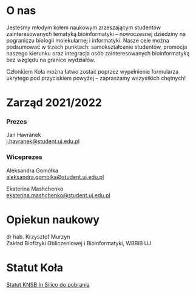 # O nas
Jesteśmy młodym kołem naukowym zrzeszającym studentów zainteresowanych tematyką bioinformatyki – nowoczesnej dziedziny na pograniczu biologii molekularnej i informatyki. Nasze cele można podsumować w trzech punktach: samokształcenie studentów, promocja naszego kierunku oraz integracja osób zainteresowanych bioinformatyką bez względu na granice wydziałów.

Członkiem Koła można łatwo zostać poprzez wypełnienie formularza ukrytego pod przyciskiem powyżej – zapraszamy wszystkich chętnych!

# Zarząd 2021/2022

### Prezes

Jan Havránek <br>
j.havranek@student.uj.edu.pl

### Wiceprezes

Aleksandra Gomółka <br>
aleksandra.gomolka@student.uj.edu.pl

Ekaterina Mashchenko <br> 
ekaterina.mashchenko@student.uj.edu.pl

# Opiekun naukowy
dr hab. Krzysztof Murzyn <br>
Zakład Biofizyki Obliczeniowej i Bioinformatyki, WBBiB UJ

# Statut Koła
[Statut KNSB In Silico do pobrania](https://drive.google.com/file/d/1NE_aIkMi_YMjIaBzc6EDfrvpHvMEENd7/view?usp=sharing)
